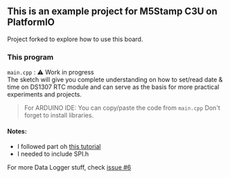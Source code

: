 ## This is an example project for M5Stamp C3U on PlatformIO

Project forked to explore how to use this board.   

### This program
`main.cpp` : :warning: Work in progress  
The sketch will give you complete understanding on how to set/read date & time on DS1307 RTC module and can serve as the basis for more practical experiments and projects.

> For ARDUINO IDE: You can copy/paste the code from `main.cpp` Don't forget to install libraries. 

#### Notes:
- I followed part oh [this tutorial](https://lastminuteengineers.com/ds1307-rtc-arduino-tutorial/)
- I needed to include SPI.h

For more Data Logger stuff, check [issue #6](https://github.com/nicolasdb/M5Stamp-C3U/issues/6)
